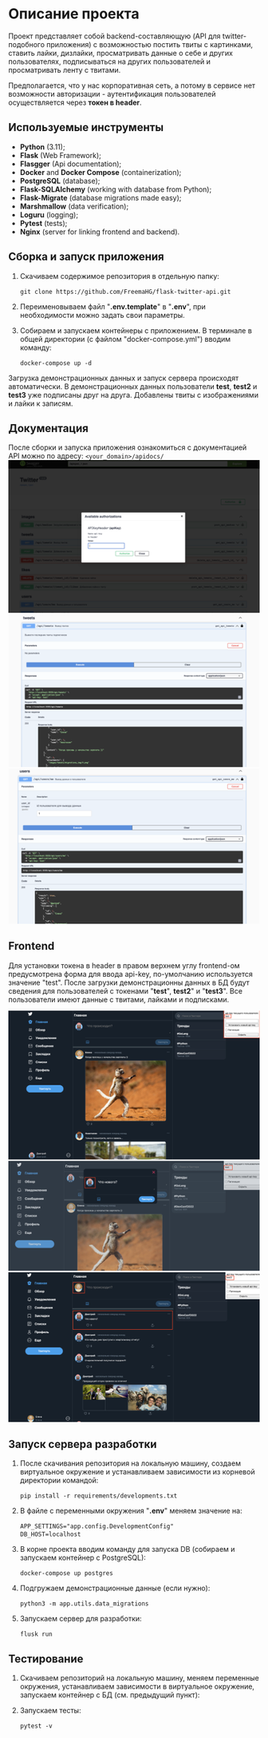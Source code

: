 # Описание проекта
Проект представляет собой backend-составляющую (API для twitter-подобного приложения) с возможностью постить твиты 
с картинками, ставить лайки, дизлайки, просматривать данные о себе и других пользователях, подписываться на других 
пользователей и просматривать ленту с твитами.

Предполагается, что у нас корпоративная сеть, а потому в сервисе нет возможности авторизации - 
аутентификация пользователей осуществляется через **токен в header**.

## Используемые инструменты
* **Python** (3.11);
* **Flask** (Web Framework);
* **Flasgger** (Api documentation);
* **Docker** and **Docker Compose** (containerization);
* **PostgreSQL** (database);
* **Flask-SQLAlchemy** (working with database from Python);
* **Flask-Migrate** (database migrations made easy);
* **Marshmallow** (data verification);
* **Loguru** (logging);
* **Pytest** (tests);
* **Nginx** (server for linking frontend and backend).

## Сборка и запуск приложения
1. Скачиваем содержимое репозитория в отдельную папку:
    ```
    git clone https://github.com/FreemaHG/flask-twitter-api.git
    ```
2. Переименовываем файл "**.env.template**" в "**.env**", при необходимости можно задать свои параметры.


3. Собираем и запускаем контейнеры с приложением. В терминале в общей директории (с файлом "docker-compose.yml") 
вводим команду:
    ```
    docker-compose up -d
    ```

Загрузка демонстрационных данных и запуск сервера происходят автоматически. 
В демонстрационных данных пользователи **test**, **test2** и **test3** уже подписаны друг на друга. 
Добавлены твиты с изображениями и лайки к записям.

## Документация

После сборки и запуска приложения ознакомиться с документацией API можно по адресу:
    ```
    <your_domain>/apidocs/
    ```
![](/screens/docs_1.png)
![](/screens/docs_2.png)
![](/screens/docs_3.png)

## Frontend

Для установки токена в header в правом верхнем углу frontend-ом предусмотрена форма для ввода api-key, 
по-умолчанию используется значение "test". После загрузки демонстрационны данных в БД будут сведения для 
пользователей с токенами "**test**", **test2**" и "**test3**". 
Все пользователи имеют данные с твитами, лайками и подписками.

![](/screens/front_1.png)
![](/screens/front_2.png)
![](/screens/front_3.png)

## Запуск сервера разработки

1. После скачивания репозитория на локальную машину, создаем виртуальное окружение и устанавливаем зависимости 
    из корневой директории командой:
    ```
    pip install -r requirements/developments.txt
    ```
   
2. В файле с переменными окружения "**.env**" меняем значение на:
    ```
    APP_SETTINGS="app.config.DevelopmentConfig"
    DB_HOST=localhost
    ```
   
2. В корне проекта вводим команду для запуска DB (собираем и запускаем контейнер с PostgreSQL):
    ```
    docker-compose up postgres
    ```
   
3. Подгружаем демонстрационные данные (если нужно):
    ```
    python3 -m app.utils.data_migrations
    ```
   
4. Запускаем сервер для разработки:
    ```
    flusk run
    ```

## Тестирование

1. Скачиваем репозиторий на локальную машину, меняем переменные окружения, устанавливаем зависимости 
    в виртуальное окружение, запускаем контейнер с БД (см. предыдущий пункт):


2. Запускаем тесты:
    ```
    pytest -v
    ```
